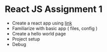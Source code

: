 # React JS Assignment 1
- Create a react app using [link](https://facebook.github.io/create-react-app/docs/getting-started)
- Familiarize with basic app ( files, config )
- Create a hello world page
- Project setup
- Debug